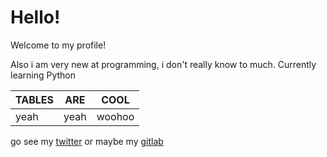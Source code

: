 # Hello!

Welcome to my profile!

Also i am very new at programming, i don't really know to much.
Currently learning Python

| TABLES | ARE | COOL |
|--------|-----|------|
| yeah | yeah | woohoo |

go see my [twitter](https://twitter.com/Deudz_)
or maybe my [gitlab](https://gitlab.com/Deudz)

<!---
YOU FOUND SECRET! NICE JOB
--->
